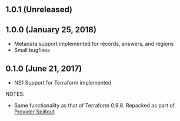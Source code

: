 ## 1.0.1 (Unreleased)
## 1.0.0 (January 25, 2018)

* Metadata support implemented for records, answers, and regions
* Small bugfixes

## 0.1.0 (June 21, 2017)

* NS1 Support for Terraform implemented

NOTES:

* Same functionality as that of Terraform 0.9.8. Repacked as part of [Provider Splitout](https://www.hashicorp.com/blog/upcoming-provider-changes-in-terraform-0-10/)
